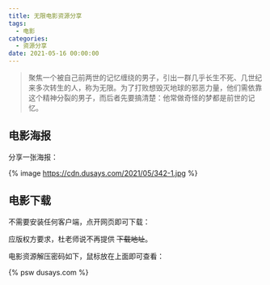 ```yaml
---
title: 无限电影资源分享
tags:
  - 电影
categories:
  - 资源分享
date: 2021-05-16 00:00:00
---
```


> 聚焦一个被自己前两世的记忆缠绕的男子，引出一群几乎长生不死、几世纪来多次转生的人，称为无限。为了打败想毁灭地球的邪恶力量，他们需依靠这个精神分裂的男子，而后者先要搞清楚：他常做奇怪的梦都是前世的记忆。

<!-- more -->

## 电影海报

分享一张海报：

{% image https://cdn.dusays.com/2021/05/342-1.jpg %}

## 电影下载

不需要安装任何客户端，点开网页即可下载：

应版权方要求，杜老师说不再提供 ~~下载地址~~。

电影资源解压密码如下，鼠标放在上面即可查看：

{% psw dusays.com %}
